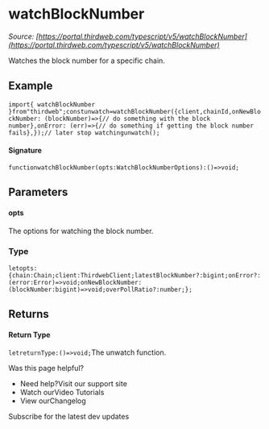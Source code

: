 # watchBlockNumber

*Source: [https://portal.thirdweb.com/typescript/v5/watchBlockNumber](https://portal.thirdweb.com/typescript/v5/watchBlockNumber)*

Watches the block number for a specific chain.

## Example

`import{ watchBlockNumber }from"thirdweb";constunwatch=watchBlockNumber({client,chainId,onNewBlockNumber: (blockNumber)=>{// do something with the block number},onError: (err)=>{// do something if getting the block number fails},});// later stop watchingunwatch();`
#### Signature

`functionwatchBlockNumber(opts:WatchBlockNumberOptions):()=>void;`
## Parameters

#### opts

The options for watching the block number.

### Type

`letopts:{chain:Chain;client:ThirdwebClient;latestBlockNumber?:bigint;onError?:(error:Error)=>void;onNewBlockNumber:(blockNumber:bigint)=>void;overPollRatio?:number;};`
## Returns

#### Return Type

`letreturnType:()=>void;`The unwatch function.

Was this page helpful?

* Need help?Visit our support site
* Watch ourVideo Tutorials
* View ourChangelog

Subscribe for the latest dev updates

